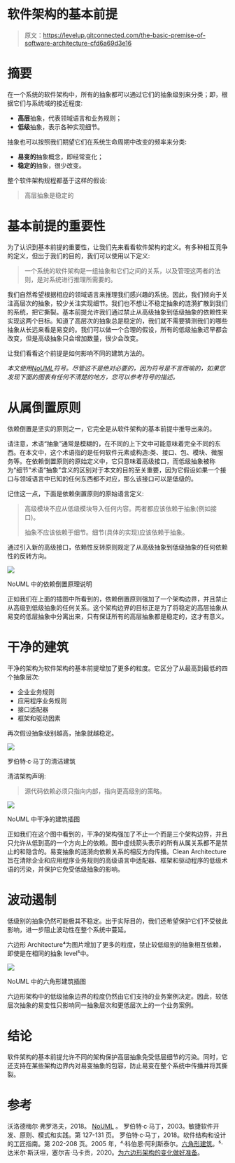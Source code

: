 # 软件架构的基本前提

> 原文：<https://levelup.gitconnected.com/the-basic-premise-of-software-architecture-cfd6a69d3e16>

# 摘要

在一个系统的软件架构中，所有的抽象都可以通过它们的抽象级别来分类；即，根据它们与系统域的接近程度:

*   **高层**抽象，代表领域语言和业务规则；
*   **低级**抽象，表示各种实现细节。

抽象也可以按照我们期望它们在系统生命周期中改变的频率来分类:

*   **易变的**抽象概念，即经常变化；
*   **稳定的**抽象，很少改变。

整个软件架构规程都基于这样的假设:

> 高层抽象是稳定的

# 基本前提的重要性

为了认识到基本前提的重要性，让我们先来看看软件架构的定义。有多种相互竞争的定义，但出于我们的目的，我们可以使用以下定义:

> 一个系统的软件架构是一组抽象和它们之间的关系，以及管理这两者的法则，是对系统进行推理所需要的。

我们自然希望根据相应的领域语言来推理我们感兴趣的系统。因此，我们倾向于关注高层次的抽象，较少关注实现细节。我们也不想让不稳定抽象的涟漪扩散到我们的系统，把它撕裂。基本前提允许我们通过禁止从高级抽象到低级抽象的依赖性来实现这两个目标。知道了高层次的抽象总是稳定的，我们就不需要猜测我们的哪些抽象从长远来看是易变的。我们可以做一个合理的假设，所有的低级抽象迟早都会改变，但是高级抽象只会增加数量，很少会改变。

让我们看看这个前提是如何影响不同的建筑方法的。

*本文使用*[*NoUML*](https://medium.com/@volodymyrfrolov/nouml-afbb7f07f369)*符号。尽管这不是绝对必要的，因为符号是不言而喻的，如果您发现下面的图表有任何不清楚的地方，您可以参考符号的描述。*

# 从属倒置原则

依赖倒置是坚实的原则之一，它完全是从软件架构的基本前提中推导出来的。

请注意，术语“抽象”通常是模糊的，在不同的上下文中可能意味着完全不同的东西。在本文中，这个术语指的是任何软件元素或构造:类、接口、包、模块、微服务等。在依赖倒置原则的原始定义中，它只意味着高级接口，而低级抽象被称为“细节”术语“抽象”含义的区别对于本文的目的至关重要，因为它假设如果一个接口与领域语言中已知的任何东西都不对应，那么该接口可以是低级的。

记住这一点，下面是依赖倒置原则的原始语言定义:

> 高级模块不应从低级模块导入任何内容。两者都应该依赖于抽象(例如接口)。
> 
> 抽象不应该依赖于细节。细节(具体的实现)应该依赖于抽象。

通过引入新的高级接口，依赖性反转原则规定了从高级抽象到低级抽象的任何依赖性的反转方向。

![](img/e4b7098badc5460607e4f9837efcd11f.png)

NoUML 中的依赖倒置原理说明

正如我们在上面的插图中所看到的，依赖倒置原则强加了一个架构边界，并且禁止从高级到低级抽象的任何关系。这个架构边界的目标正是为了将稳定的高层抽象从易变的低层抽象中分离出来，只有保证所有的高层抽象都是稳定的，这才有意义。

# 干净的建筑

干净的架构为软件架构的基本前提增加了更多的粒度。它区分了从最高到最低的四个抽象层次:

*   企业业务规则
*   应用程序业务规则
*   接口适配器
*   框架和驱动因素

再次假设抽象级别越高，抽象就越稳定。

![](img/e9050d4301432a0aa56b80917038eff0.png)

罗伯特·c·马丁的清洁建筑

清洁架构声明:

> 源代码依赖必须只指向内部，指向更高级别的策略。

![](img/10bd14f522545f958167c856d5d06000.png)

NoUML 中干净的建筑插图

正如我们在这个图中看到的，干净的架构强加了不止一个而是三个架构边界，并且只允许从低到高的一个方向上的依赖。图中虚线箭头表示的所有从属关系都不是禁止的和隐含的。易变抽象的涟漪向依赖关系的相反方向传播。Clean Architecture 旨在清除企业和应用程序业务规则的高级语言中适配器、框架和驱动程序的低级术语的污染，并保护它免受低级抽象的影响。

# 波动遏制

低级别的抽象仍然可能极其不稳定。出于实际目的，我们还希望保护它们不受彼此影响，进一步阻止波动性在整个系统中蔓延。

六边形 Architecture⁴为图片增加了更多的粒度，禁止较低级别的抽象相互依赖，即使是在相同的抽象 level⁵中。

![](img/be430eebb0877563e3469894463cb11c.png)

NoUML 中的六角形建筑插图

六边形架构中的低级抽象边界的粒度仍然由它们支持的业务案例决定。因此，较低层次抽象的易变性只影响同一抽象层次和更低层次上的一个业务案例。

# 结论

软件架构的基本前提允许不同的架构保护高层抽象免受低层细节的污染。同时，它还支持在某些架构边界内对易变抽象的包容，防止易变在整个系统中传播并将其撕裂。

# 参考

沃洛德梅尔·弗罗洛夫，2018。 [NoUML](https://medium.com/@volodymyrfrolov/nouml-afbb7f07f369) 。
罗伯特·c·马丁，2003。敏捷软件开发、原则、模式和实践。第 127-131 页。
罗伯特·c·马丁，2018。软件结构和设计的工匠指南。第 202-208 页。2005 年，⁴·科伯恩·阿利斯泰尔。[六角形建筑](https://alistair.cockburn.us/hexagonal-architecture/)。⁵·达米尔·斯沃坦，塞尔吉·马卡贡，2020。[为六边形架构的变化做好准备](https://netflixtechblog.com/ready-for-changes-with-hexagonal-architecture-b315ec967749)。